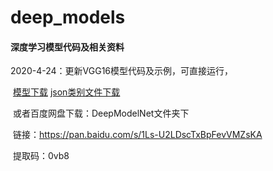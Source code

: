 # deep_models
#### 深度学习模型代码及相关资料

2020-4-24：更新VGG16模型代码及示例，可直接运行，

​		[模型下载](https://github.com/fchollet/deep-learning-models/releases/download/v0.1/vgg16_weights_tf_dim_ordering_tf_kernels.h5)	 [json类别文件下载](https://storage.googleapis.com/download.tensorflow.org/data/imagenet_class_index.json)

​		或者百度网盘下载：DeepModelNet文件夹下

​		链接：https://pan.baidu.com/s/1Ls-U2LDscTxBpFevVMZsKA 

​		提取码：0vb8 